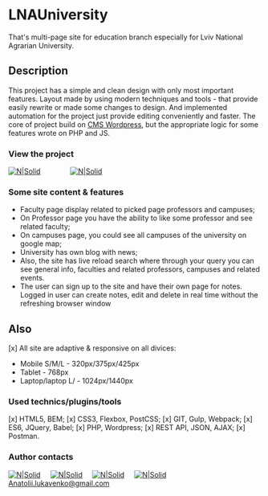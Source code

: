 # LNAUniversity 

That's multi-page site for education branch especially for Lviv National Agrarian University. 

## Description

This project has a simple and clean design with only most important features. Layout made by using modern techniques and tools - that provide easily rewrite or made some changes to design. And implemented automation for the project just provide editing conveniently and faster. The core  of project build on [CMS Wordpress](https://wordpress.org/), but the appropriate logic for some features wrote on PHP and JS.

### View the project

 [![N|Solid](https://image.ibb.co/kP2TC8/site_button.png)](https://lnauniversity.000webhostapp.com/) &nbsp; &nbsp; &nbsp; &nbsp; &nbsp; &nbsp; &nbsp; [![N|Solid](https://image.ibb.co/bV3h5T/Untitled_2.png)](https://github.com/Tolala9/LNAUniversity-site) 

### Some site content & features

- Faculty page display related to picked page professors and campuses;
- On Professor page you have the ability to like some professor and see related faculty;
- On campuses page, you could see all campuses of the university on google map;
- University has own blog with news;
- Also, the site has live reload search where through your query you can see general info, faculties and related professors, campuses and related events.
- The user can sign up to the site and have their own page for notes. Logged in user can create notes, edit and delete in real time without the refreshing browser window

## Also

 [x] All site are adaptive & responsive on all divices:
 - Mobile S/M/L - 320px/375px/425px
 - Tablet - 768px
 - Laptop/laptop L/ - 1024px/1440px

### Used technics/plugins/tools

 [x] HTML5, BEM;
 [x] CSS3, Flexbox, PostCSS; 
 [x] GIT, Gulp, Webpack;
 [x] ES6, JQuery, Babel;
 [x] PHP, Wordpress;
 [x] REST API, JSON, AJAX;
 [x] Postman.

### Author contacts

 [![N|Solid](https://image.ibb.co/kxmx5T/facebook_icon_2.png)](https://www.facebook.com/profile.php?id=100004768836692) &nbsp; &nbsp; [![N|Solid](https://image.ibb.co/gjgmzo/linkedin_icon_2.png)](https://www.linkedin.com/in/anatolii-lukavenko/) &nbsp; &nbsp; [![N|Solid](https://image.ibb.co/hsM8C8/cv_icon_2.png)](https://luancv.000webhostapp.com/) &nbsp; &nbsp; [![N|Solid](https://image.ibb.co/cw7UkT/mail_icon_2.png)](Anatolii.lukavenko@gmail.com)  
 Anatolii.lukavenko@gmail.com
